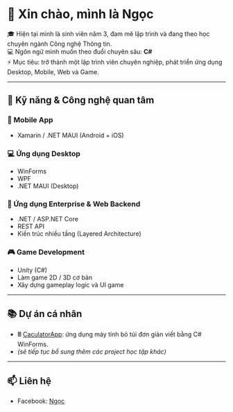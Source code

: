 # 👋 Xin chào, mình là Ngọc

🎓 Hiện tại mình là sinh viên năm 3, đam mê lập trình và đang theo học chuyên ngành Công nghệ Thông tin.  
💻 Ngôn ngữ mình muốn theo đuổi chuyên sâu: **C#**  
⚡ Mục tiêu: trở thành một lập trình viên chuyên nghiệp, phát triển ứng dụng Desktop, Mobile, Web và Game.  

---

## 🔧 Kỹ năng & Công nghệ quan tâm

### 📱 Mobile App
- Xamarin / .NET MAUI (Android + iOS)

### 💻 Ứng dụng Desktop
- WinForms
- WPF
- .NET MAUI (Desktop)

### 🏢 Ứng dụng Enterprise & Web Backend
- .NET / ASP.NET Core
- REST API
- Kiến trúc nhiều tầng (Layered Architecture)

### 🎮 Game Development
- Unity (C#)
- Làm game 2D / 3D cơ bản
- Xây dựng gameplay logic và UI game

---

## 📚 Dự án cá nhân
- 🖩 [CaculatorApp](https://github.com/qngocc/CaculatorApp): ứng dụng máy tính bỏ túi đơn giản viết bằng C# WinForms.  
- *(sẽ tiếp tục bổ sung thêm các project học tập khác)*

---

## 📫 Liên hệ
- Facebook: [Ngọc](https://www.facebook.com/qngoc25)
